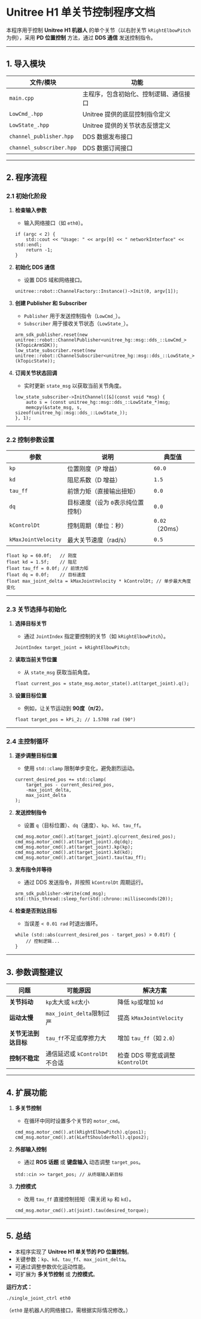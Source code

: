 # **Unitree H1 单关节控制程序文档**

本程序用于控制 **Unitree H1 机器人** 的单个关节（以右肘关节 `kRightElbowPitch` 为例），采用 **PD 位置控制** 方法，通过 **DDS 通信** 发送控制指令。

---

## **1. 导入模块**

| 文件/模块                  | 功能                                   |
| -------------------------- | -------------------------------------- |
| `main.cpp`               | 主程序，包含初始化、控制逻辑、通信接口 |
| `LowCmd_.hpp`            | Unitree 提供的底层控制指令定义         |
| `LowState_.hpp`          | Unitree 提供的关节状态反馈定义         |
| `channel_publisher.hpp`  | DDS 数据发布接口                       |
| `channel_subscriber.hpp` | DDS 数据订阅接口                       |

---

## **2. 程序流程**

### **2.1 初始化阶段**

1. **检查输入参数**

   * 输入网络接口（如 `eth0`）。

   ```
   if (argc < 2) {
       std::cout << "Usage: " << argv[0] << " networkInterface" << std::endl;
       return -1;
   }
   ```
2. **初始化 DDS 通信**

   * 设置 DDS 域和网络接口。

   ```
   unitree::robot::ChannelFactory::Instance()->Init(0, argv[1]);
   ```
3. **创建 Publisher 和 Subscriber**

   * `Publisher` 用于发送控制指令（`LowCmd_`）。
   * `Subscriber` 用于接收关节状态（`LowState_`）。

   ```
   arm_sdk_publisher.reset(new unitree::robot::ChannelPublisher<unitree_hg::msg::dds_::LowCmd_>(kTopicArmSDK));
   low_state_subscriber.reset(new unitree::robot::ChannelSubscriber<unitree_hg::msg::dds_::LowState_>(kTopicState));
   ```
4. **订阅关节状态回调**

   * 实时更新 `state_msg` 以获取当前关节角度。

   ```
   low_state_subscriber->InitChannel([&](const void *msg) {
       auto s = (const unitree_hg::msg::dds_::LowState_*)msg;
       memcpy(&state_msg, s, sizeof(unitree_hg::msg::dds_::LowState_));
   }, 1);
   ```

---

### **2.2 控制参数设置**

| 参数                  | 说明                                 | 典型值           |
| --------------------- | ------------------------------------ | ---------------- |
| `kp`                | 位置刚度（P 增益）                   | `60.0`         |
| `kd`                | 阻尼系数（D 增益）                   | `1.5`          |
| `tau_ff`            | 前馈力矩（直接输出扭矩）             | `0.0`          |
| `dq`                | 目标速度（设为 `0`表示纯位置控制） | `0.0`          |
| `kControlDt`        | 控制周期（单位：秒）                 | `0.02`（20ms） |
| `kMaxJointVelocity` | 最大关节速度（rad/s）                | `0.5`          |

```
float kp = 60.0f;   // 刚度
float kd = 1.5f;    // 阻尼
float tau_ff = 0.0f; // 前馈力矩
float dq = 0.0f;    // 目标速度
float max_joint_delta = kMaxJointVelocity * kControlDt; // 单步最大角度变化
```

---

### **2.3 关节选择与初始化**

1. **选择目标关节**

   * 通过 `JointIndex` 指定要控制的关节（如 `kRightElbowPitch`）。

   ```
   JointIndex target_joint = kRightElbowPitch;
   ```
2. **读取当前关节位置**

   * 从 `state_msg` 获取当前角度。

   ```
   float current_pos = state_msg.motor_state().at(target_joint).q();
   ```
3. **设置目标位置**

   * 例如，让关节运动到 **90度（π/2）**。

   ```
   float target_pos = kPi_2; // 1.5708 rad (90°)
   ```

---

### **2.4 主控制循环**

1. **逐步调整目标位置**

   * 使用 `std::clamp` 限制单步变化，避免剧烈运动。

   ```
   current_desired_pos += std::clamp(
       target_pos - current_desired_pos,
       -max_joint_delta,
       max_joint_delta
   );
   ```
2. **发送控制指令**

   * 设置 `q`（目标位置）、`dq`（速度）、`kp`、`kd`、`tau_ff`。

   ```
   cmd_msg.motor_cmd().at(target_joint).q(current_desired_pos);
   cmd_msg.motor_cmd().at(target_joint).dq(dq);
   cmd_msg.motor_cmd().at(target_joint).kp(kp);
   cmd_msg.motor_cmd().at(target_joint).kd(kd);
   cmd_msg.motor_cmd().at(target_joint).tau(tau_ff);
   ```
3. **发布指令并等待**

   * 通过 DDS 发送指令，并按照 `kControlDt` 周期运行。

   ```
   arm_sdk_publisher->Write(cmd_msg);
   std::this_thread::sleep_for(std::chrono::milliseconds(20));
   ```
4. **检查是否到达目标**

   * 当误差 `< 0.01 rad` 时退出循环。

   ```
   while (std::abs(current_desired_pos - target_pos) > 0.01f) {
       // 控制逻辑...
   }
   ```

---

## **3. 参数调整建议**

| 问题                       | 可能原因                        | 解决方案                           |
| -------------------------- | ------------------------------- | ---------------------------------- |
| **关节抖动**         | `kp`太大或 `kd`太小         | 降低 `kp`或增加 `kd`           |
| **运动太慢**         | `max_joint_delta`限制过严     | 提高 `kMaxJointVelocity`         |
| **关节无法到达目标** | `tau_ff`不足或摩擦力大        | 增加 `tau_ff`（如 `2.0`）      |
| **控制不稳定**       | 通信延迟或 `kControlDt`不合适 | 检查 DDS 带宽或调整 `kControlDt` |

---

## **4. 扩展功能**

1. **多关节控制**

   * 在循环中同时设置多个关节的 `motor_cmd`。

   ```
   cmd_msg.motor_cmd().at(kRightElbowPitch).q(pos1);
   cmd_msg.motor_cmd().at(kLeftShoulderRoll).q(pos2);
   ```
2. **外部输入控制**

   * 通过 **ROS 话题** 或 **键盘输入** 动态调整 `target_pos`。

   ```
   std::cin >> target_pos; // 从终端输入新目标
   ```
3. **力控模式**

   * 改用 `tau_ff` 直接控制扭矩（需关闭 `kp` 和 `kd`）。

   ```
   cmd_msg.motor_cmd().at(joint).tau(desired_torque);
   ```

---

## **5. 总结**

* 本程序实现了 **Unitree H1 单关节的 PD 位置控制**。
* 关键参数：`kp`、`kd`、`tau_ff`、`max_joint_delta`。
* 可通过调整参数优化运动性能。
* 可扩展为 **多关节控制** 或 **力控模式**。

**运行方式：**

```
./single_joint_ctrl eth0
```

（`eth0` 是机器人的网络接口，需根据实际情况修改。）
